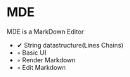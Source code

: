 # MDE
MDE is a MarkDown Editor

 - ✔ String datastructure(Lines Chains)
 - ◦ Basic UI
 - ◦ Render Markdown
 - ◦ Edit Markdown
